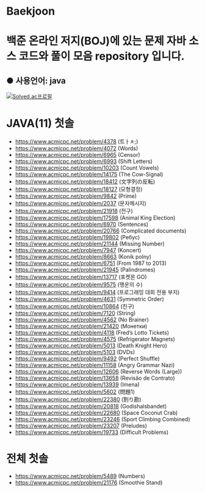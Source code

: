 # Baekjoon
백준 온라인 저지(BOJ)에 있는 문제 자바 소스 코드와 풀이 모음 repository 입니다.
=
● 사용언어: java
-
[![Solved.ac프로필](http://mazassumnida.wtf/api/v2/generate_badge?boj=lms0806)](https://solved.ac/lms0806)

# JAVA(11) 첫솔
 - https://www.acmicpc.net/problem/4378 (트ㅏㅊ;)
 - https://www.acmicpc.net/problem/4072 (Words)
 - https://www.acmicpc.net/problem/6965 (Censor)
 - https://www.acmicpc.net/problem/6993 (Shift Letters)
 - https://www.acmicpc.net/problem/10203 (Count Vowels)
 - https://www.acmicpc.net/problem/14175 (The Cow-Signal)
 - https://www.acmicpc.net/problem/18412 (文字列の反転)
 - https://www.acmicpc.net/problem/18127 (모형결정)
 - https://www.acmicpc.net/problem/9842 (Prime)
 - https://www.acmicpc.net/problem/2037 (문자메시지)
 - https://www.acmicpc.net/problem/21918 (전구)
 - https://www.acmicpc.net/problem/17598 (Animal King Election)
 - https://www.acmicpc.net/problem/6970 (Sentences)
 - https://www.acmicpc.net/problem/20766 (Complicated documents)
 - https://www.acmicpc.net/problem/19802 (Ребус)
 - https://www.acmicpc.net/problem/21144 (Missing Number)
 - https://www.acmicpc.net/problem/7947 (Koncert)
 - https://www.acmicpc.net/problem/8663 (Konik polny)
 - https://www.acmicpc.net/problem/6751 (From 1987 to 2013)
 - https://www.acmicpc.net/problem/21945 (Palindromes)
 - https://www.acmicpc.net/problem/13717 (포켓몬 GO)
 - https://www.acmicpc.net/problem/9575 (행운의 수)
 - https://www.acmicpc.net/problem/9414 (프로그래밍 대회 전용 부지)
 - https://www.acmicpc.net/problem/4631 (Symmetric Order)
 - https://www.acmicpc.net/problem/10864 (친구)
 - https://www.acmicpc.net/problem/7120 (String)
 - https://www.acmicpc.net/problem/4562 (No Brainer)
 - https://www.acmicpc.net/problem/21420 (Монетки)
 - https://www.acmicpc.net/problem/4118 (Fred’s Lotto Tickets)
 - https://www.acmicpc.net/problem/4575 (Refrigerator Magnets)
 - https://www.acmicpc.net/problem/5013 (Death Knight Hero)
 - https://www.acmicpc.net/problem/5103 (DVDs)
 - https://www.acmicpc.net/problem/9492 (Perfect Shuffle)
 - https://www.acmicpc.net/problem/11158 (Angry Grammar Nazi)
 - https://www.acmicpc.net/problem/12606 (Reverse Words (Large))
 - https://www.acmicpc.net/problem/13658 (Revisão de Contrato)
 - https://www.acmicpc.net/problem/13939 (Imena)
 - https://www.acmicpc.net/problem/5602 (問題1)
 - https://www.acmicpc.net/problem/22380 (割り勘)
 - https://www.acmicpc.net/problem/20818 (Godishalsbandet)
 - https://www.acmicpc.net/problem/22680 (Space Coconut Crab)
 - https://www.acmicpc.net/problem/23246 (Sport Climbing Combined)
 - https://www.acmicpc.net/problem/23207 (Preludes)
 - https://www.acmicpc.net/problem/19733 (Difficult Problems)

# 전체 첫솔
 - https://www.acmicpc.net/problem/5489 (Numbers)
 - https://www.acmicpc.net/problem/21176 (Smoothie Stand)
